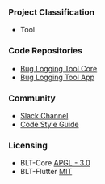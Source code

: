 ### Project Classification
* <i class="fas fa-tools" style="color:#233e81;"></i> Tool

### Code Repositories
* [Bug Logging Tool Core](https://github.com/OWASP/BLT)
* [Bug Logging Tool App](https://github.com/OWASP/BLT-Flutter)

### Community
* [Slack Channel](https://owasp.slack.com/messages/project-blt)
* [Code Style Guide](http://pymbook.readthedocs.io/en/latest/pep8.html)

### Licensing
* BLT-Core [APGL - 3.0](https://github.com/OWASP/BLT/blob/master/LICENSE.md)
* BLT-Flutter [MIT](https://github.com/OWASP/BLT-Flutter/blob/master/LICENSE)

